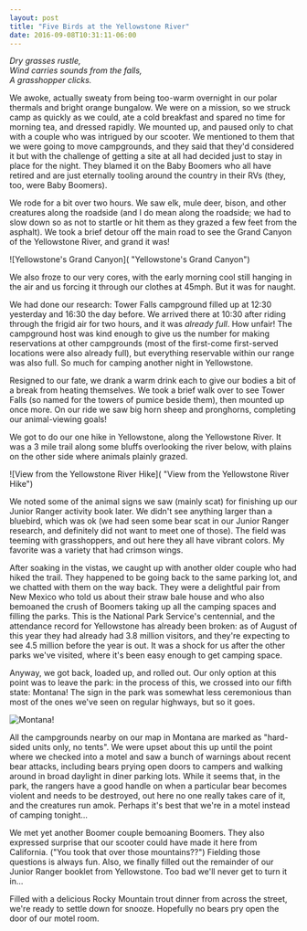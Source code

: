 ```yaml
---
layout: post
title: "Five Birds at the Yellowstone River"
date: 2016-09-08T10:31:11-06:00
---
```

<i>Dry grasses rustle,<br/>
Wind carries sounds from the falls,<br/>
A grasshopper clicks.</i>

We awoke, actually sweaty from being too-warm overnight in our polar thermals and bright orange bungalow. We were on a mission, so we struck camp as quickly as we could, ate a cold breakfast and spared no time for morning tea, and dressed rapidly. We mounted up, and paused only to chat with a couple who was intrigued by our scooter. We mentioned to them that we were going to move campgrounds, and they said that they'd considered it but with the challenge of getting a site at all had decided just to stay in place for the night. They blamed it on the Baby Boomers who all have retired and are just eternally tooling around the country in their RVs (they, too, were Baby Boomers).

We rode for a bit over two hours. We saw elk, mule deer, bison, and other creatures along the roadside (and I do mean along the roadside; we had to slow down so as not to startle or hit them as they grazed a few feet from the asphalt). We took a brief detour off the main road to see the Grand Canyon of the Yellowstone River, and grand it was!

![Yellowstone's Grand Canyon]( "Yellowstone's Grand Canyon")

We also froze to our very cores, with the early morning cool still hanging in the air and us forcing it through our clothes at 45mph. But it was for naught.

We had done our research: Tower Falls campground filled up at 12:30 yesterday and 16:30 the day before. We arrived there at 10:30 after riding through the frigid air for two hours, and it was _already full_. How unfair! The campground host was kind enough to give us the number for making reservations at other campgrounds (most of the first-come first-served locations were also already full), but everything reservable within our range was also full. So much for camping another night in Yellowstone.

Resigned to our fate, we drank a warm drink each to give our bodies a bit of a break from heating themselves. We took a brief walk over to see Tower Falls (so named for the towers of pumice beside them), then mounted up once more. On our ride we saw big horn sheep and pronghorns, completing our animal-viewing goals!

We got to do our one hike in Yellowstone, along the Yellowstone River. It was a 3 mile trail along some bluffs overlooking the river below, with plains on the other side where animals plainly grazed.

![View from the Yellowstone River Hike]( "View from the Yellowstone River Hike")

We noted some of the animal signs we saw (mainly scat) for finishing up our Junior Ranger activity book later. We didn't see anything larger than a bluebird, which was ok (we had seen some bear scat in our Junior Ranger research, and definitely did not want to meet one of those). The field was teeming with grasshoppers, and out here they all have vibrant colors. My favorite was a variety that had crimson wings.

After soaking in the vistas, we caught up with another older couple who had hiked the trail. They happened to be going back to the same parking lot, and we chatted with them on the way back. They were a delightful pair from New Mexico who told us about their straw bale house and who also bemoaned the crush of Boomers taking up all the camping spaces and filling the parks. This is the National Park Service's centennial, and the attendance record for Yellowstone has already been broken: as of August of this year they had already had 3.8 million visitors, and they're expecting to see 4.5 million before the year is out. It was a shock for us after the other parks we've visited, where it's been easy enough to get camping space.

Anyway, we got back, loaded up, and rolled out. Our only option at this point was to leave the park: in the process of this, we crossed into our fifth state: Montana! The sign in the park was somewhat less ceremonious than most of the ones we've seen on regular highways, but so it goes.

![Montana!]( "Montana")

All the campgrounds nearby on our map in Montana are marked as "hard-sided units only, no tents". We were upset about this up until the point where we checked into a motel and saw a bunch of warnings about recent bear attacks, including bears prying open doors to campers and walking around in broad daylight in diner parking lots. While it seems that, in the park, the rangers have a good handle on when a particular bear becomes violent and needs to be destroyed, out here no one really takes care of it, and the creatures run amok. Perhaps it's best that we're in a motel instead of camping tonight...

We met yet another Boomer couple bemoaning Boomers. They also expressed surprise that our scooter could have made it here from California. ("You took that over those mountains??") Fielding those questions is always fun. Also, we finally filled out the remainder of our Junior Ranger booklet from Yellowstone. Too bad we'll never get to turn it in...

Filled with a delicious Rocky Mountain trout dinner from across the street, we're ready to settle down for snooze. Hopefully no bears pry open the door of our motel room.

